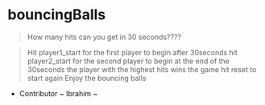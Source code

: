 # bouncingBalls

> How many hits can you get in 30 seconds????

> Hit player1_start for the first player to begin
> after 30seconds hit player2_start for the second player to begin
> at the end of the 30seconds the player with the highest hits wins the game
> hit reset to start again 
> Enjoy the bouncing balls

- Contributor ~ Ibrahim ~